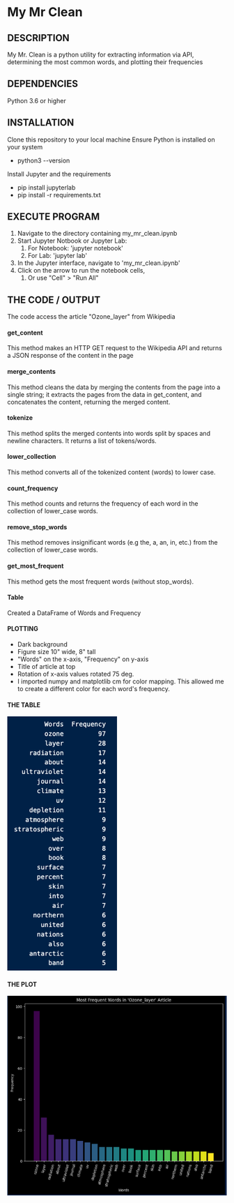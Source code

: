# My Mr Clean
## DESCRIPTION
 My Mr. Clean is a python utility for extracting information via API, determining the most common words, and plotting their frequencies

## DEPENDENCIES
Python 3.6 or higher

## INSTALLATION
Clone this repository to your local machine
Ensure Python is installed on your system
- python3 --version
  
Install Jupyter and the requirements
- pip install jupyterlab
- pip install -r requirements.txt


## EXECUTE PROGRAM
1. Navigate to the directory containing my_mr_clean.ipynb
2. Start Jupyter Notbook or Jupyter Lab:
   1. For Notebook: 'jupyter notebook'
   2. For Lab: 'jupyter lab'
3. In the Jupyter interface, navigate to 'my_mr_clean.ipynb'
4. Click on the arrow to run the notebook cells, 
   1. Or use "Cell" > "Run All"

## THE CODE / OUTPUT
The code access the article "Ozone_layer" from Wikipedia

#### get_content
This method makes an HTTP GET request to the Wikipedia API and returns a JSON response of the content in the page

#### merge_contents
This method cleans the data by merging the contents from the page into a single string; it extracts the pages from the data in get_content, and concatenates the content, returning the merged content.

#### tokenize
This method splits the merged contents into words split by spaces and newline characters. It returns a list of tokens/words.

#### lower_collection
This method converts all of the tokenized content (words) to lower case.

#### count_frequency
This method counts and returns the frequency of each word in the collection of lower_case words.

#### remove_stop_words
This method removes insignificant words (e.g the, a, an, in, etc.) from the collection of lower_case words.

#### get_most_frequent
This method gets the most frequent words (without stop_words).

#### Table
Created a DataFrame of Words and Frequency

#### PLOTTING
- Dark background
- Figure size 10" wide, 8" tall
- "Words" on the x-axis, "Frequency" on y-axis
- Title of article at top
- Rotation of x-axis values rotated 75 deg.
- I imported numpy and matplotlib cm for color mapping. This allowed me to create a different color for each word's frequency.

#### THE TABLE  
<img src="Jupyter_Table.png" alt="Jupyter Frequency Table" width="50%" height="25%">

#### THE PLOT   
![Jupyter Frequency Plot](Jupyter_Frequency_Plot.png)




